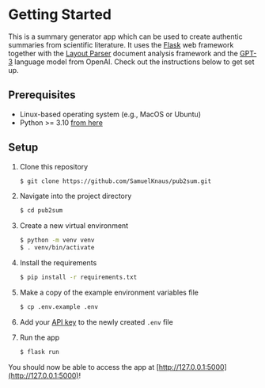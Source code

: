 # Getting Started

This is a summary generator app which can be used to create authentic summaries from scientific literature. It uses
the [Flask](https://flask.palletsprojects.com/en/2.0.x/) web framework together with
the [Layout Parser](https://layout-parser.github.io/) document analysis framework and
the [GPT-3](https://openai.com/api/) language model from OpenAI. Check out the instructions below to get set up.

## Prerequisites

- Linux-based operating system (e.g., MacOS or Ubuntu)
- Python >= 3.10 [ from here](https://www.python.org/downloads/)

## Setup

1. Clone this repository<br/>
   ```bash
   $ git clone https://github.com/SamuelKnaus/pub2sum.git
   ```

2. Navigate into the project directory<br/>
   ```bash
   $ cd pub2sum
   ```

3. Create a new virtual environment<br/>
   ```bash
   $ python -m venv venv
   $ . venv/bin/activate
   ```

4. Install the requirements<br/>
   ```bash
   $ pip install -r requirements.txt
   ```

5. Make a copy of the example environment variables file<br/>
   ```bash
   $ cp .env.example .env
   ```

6. Add your [API key](https://beta.openai.com/account/api-keys) to the newly created `.env` file

7. Run the app<br/>
   ```bash
   $ flask run
   ```

You should now be able to access the app at [http://127.0.0.1:5000](http://127.0.0.1:5000)!